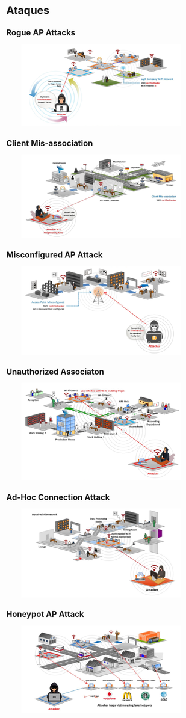 # Ataques

## Rogue AP Attacks

<figure><img src="../.gitbook/assets/image (2).png" alt=""><figcaption></figcaption></figure>

## Client Mis-association

<figure><img src="../.gitbook/assets/image (63).png" alt=""><figcaption></figcaption></figure>



## Misconfigured AP Attack

<figure><img src="../.gitbook/assets/image (59).png" alt=""><figcaption></figcaption></figure>



## Unauthorized Associaton

<figure><img src="../.gitbook/assets/image.png" alt=""><figcaption></figcaption></figure>



## Ad-Hoc Connection Attack

<figure><img src="../.gitbook/assets/image (1).png" alt=""><figcaption></figcaption></figure>



## Honeypot AP Attack

<figure><img src="../.gitbook/assets/image (62).png" alt=""><figcaption></figcaption></figure>

